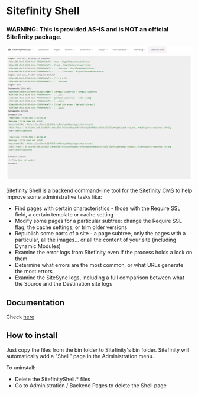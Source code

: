 # Sitefinity Shell

### WARNING: This is provided AS-IS and is NOT an official Sitefinity package.

![](sitefinity_shell.png)

Sitefinity Shell is a backend command-line tool for the [Sitefinity CMS](http://www.sitefinity.com) to help improve some administrative tasks like:

- Find pages with certain characteristics - those with the Require SSL field, a certain template or cache setting
- Modify some pages for a particular subtree: change the Require SSL flag, the cache settings, or trim older versions
- Republish some parts of a site - a page subtree, only the pages with a particular, all the images... or all the content of your site (including Dynamic Modules)
- Examine the error logs from Sitefinity even if the process holds a lock on them
- Determine what errors are the most common, or what URLs generate the most errors
- Examine the SiteSync logs, including a full comparison between what the Source and the Destination site logs

## Documentation

Check [here](documentation.md)

## How to install

Just copy the files from the bin folder to Sitefinity's bin folder. Sitefinity will automatically add a "Shell" page in the Administration menu.

To uninstall:
- Delete the SitefinityShell.* files
- Go to Administration / Backend Pages to delete the Shell page
